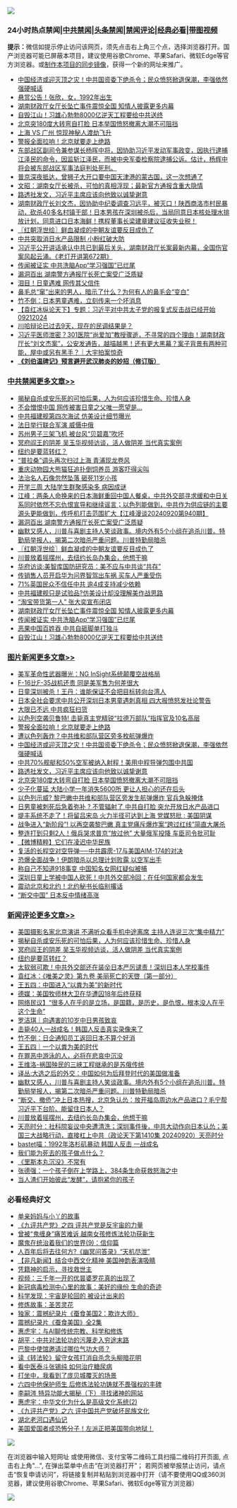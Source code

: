 ![](https://raw.githubusercontent.com/jsvpn/jsproxy/dev/64photo/fqnews-qr.jpg)

<div id="tt">
<h3>24小时热点禁闻|<a href="#%E4%B8%AD%E5%85%B1%E7%A6%81%E9%97%BB%E6%9B%B4%E5%A4%9A%E6%96%87%E7%AB%A0">中共禁闻</a>|<a href="#%E5%9B%BE%E7%89%87%E6%96%B0%E9%97%BB%E6%9B%B4%E5%A4%9A%E6%96%87%E7%AB%A0">头条禁闻</a>|<a href="#%E6%96%B0%E9%97%BB%E8%AF%84%E8%AE%BA%E6%9B%B4%E5%A4%9A%E6%96%87%E7%AB%A0">禁闻评论|<a href="#%E5%BF%85%E7%9C%8B%E7%BB%8F%E5%85%B8%E5%A5%BD%E6%96%87">经典必看</a>|<a href="https://696153.xyz/3" target="_blank">带图视频</a></h3>
<div><b>提示：</b>微信如提示停止访问该网页，须先点击右上角三个点，选择浏览器打开。国产浏览器可能已屏蔽本项目，建议使用谷歌Chrome、苹果Safari、微软Edge等官方浏览器。或<a href="%E5%88%B6%E4%BD%9Cgit%E7%A6%81%E9%97%BB%E9%95%9C%E5%83%8F.md">制作本项目的同步镜像</a>，获得一个新的网址来推广。</div>
<ul>

<li><a href="/topimagenews/20240921/2091601.md">中国经济或迎灭顶之灾！中共国资委下绝杀令；民众愤怒掀退保潮，李强依然强硬喊话</a></li>
<li><a href="/baitai/20240921/2091542.md">悬赏公告！张欣，女，1992年出生</a></li>
<li><a href="/cbnews/20240921/2091667.md">湖南财政厅女厅长坠亡事件震惊全国 知情人披露更多内幕</a></li>
<li><a href="/cbnews/20240921/2091653.md">自毁江山！习雄心勃勃8000亿逆天工程要给中共送终</a></li>
<li><a href="/topimagenews/20240921/2091589.md">北京突180度大转弯自打脸 日本举国愤怒撤离大潮不可阻挡</a></li>
<li><a href="/comments/20240921/2091533.md">上海 VS 广州 惊现神秘人渡劫飞升</a></li>
<li><a href="/topimagenews/20240921/2091747.md">警报全面拉响！北京就要走上绝路</a></li>
<li><a href="/sohnews/20240921/2091745.md">东部战区副司令兼参谋长杨晖中将，因协助习近平发动军事政变，因执行逮捕江泽民的命令，因监斩江泽民，而被中央军委检察院逮捕公诉。估计，杨辉中将会被东部战区军事法庭判处死刑。</a></li>
<li><a href="/baitai/20240921/2091561.md">普京深夜抵达，曾狮子大开口要中国天津港的蒙古国，这一次想通了</a></li>
<li><a href="/comments/20240921/2091643.md">文昭：湖南女厅长被杀，可怕的真相浮现；最新官方通报含重大隐情</a></li>
<li><a href="/topimagenews/20240921/2091590.md">路透社发文，习近平主席应该向他致以诚挚谢意</a></li>
<li><a href="/sohnews/20240921/2091736.md">湖南财政厅长刘文杰，因协助中纪委调查习远平，被灭口！陕西商洛市村民暴动，砍杀40多名村镇干部！日本男孩在深圳被杀后，当局同意日本核处理水排放计划，同意进口日本海鲜！携程董事长梁建章建议征收失业税！</a></li>
<li><a href="/cbnews/20240921/2091710.md">〖红朝浮世绘〗鲜血凝成的中朝友谊要反目成仇了</a></li>
<li><a href="/cbnews/20240921/2091602.md">中共突取消日水产品限制 小粉红破大防</a></li>
<li><a href="/sohnews/20240921/2091793.md">习近平公开讲话承认中共已到最后关头，湖南财政厅长案最新内幕，全国伤官案风起云涌。《老灯开讲第672期》</a></li>
<li><a href="/cbnews/20240921/2091666.md">传闻被证实 中共洗脑App“学习强国”已烂尾</a></li>
<li><a href="/cbnews/20240921/2091726.md">漏洞百出 湖南警方通报厅长死亡案受广泛质疑</a></li>
<li><a href="/cnnews/20240921/2091591.md">泪目！日童遇难 网传其父信件</a></li>
<li><a href="/lifebaike/20240921/2091823.md">鼻毛总“窜”出来的男人，暗示了什么？为何有人的鼻毛会“变白”</a></li>
<li><a href="/comments/20240921/2091626.md">竹不倒：日本男童遇难，立刻传来一个坏消息</a></li>
<li><a href="/sohnews/20240921/2091827.md">【袁红冰纵论天下】专题：习近平对中共太子党的报复式反击战已经开始 09212024</a></li>
<li><a href="/comments/20240921/2091596.md">川哈辩论已过去9天，现在的民调结果是？</a></li>
<li><a href="/sohnews/20240921/2091711.md">习近平医师泄密？301医院“尚爱加”教授骤逝，不寻常的四个理由！湖南财政厅长“刘文杰案”，公安发通告，越描越黑！还有更大黑幕？案子背景有两种可能，屋中或另有黑手？｜大宇拍案惊奇</a></li>
<li><b><a href="/comments/20200207/1272816.md" target="_blank">《刘伯温碑记》预言避开武汉肺炎的妙招（修订版）</a></b></li>
</ul>
</div>

<div class="catlist">
<h3><a href="/cbnews/" target="_blank">中共禁闻</a><span><a href="/cbnews/" target="_blank" rel="nofollow">更多文章>></a></span></h3>
<ul>
<li><a href="/comments/20240921/2091900.md" target="_blank">揭秘自杀或安乐死的可怕后果，人为何应该珍惜生命、珍惜人身</a></li>
<li><a href="/cbnews/20240921/2091896.md" target="_blank">不会憎恨中国 网传被害日童之父唯一愿望是…</a></li>
<li><a href="/cbnews/20240921/2091869.md" target="_blank">中共福建舰第四次海试 仿美设计细节曝光</a></li>
<li><a href="/cbnews/20240921/2091868.md" target="_blank">法日举行联合军演 威慑中俄</a></li>
<li><a href="/cbnews/20240921/2091867.md" target="_blank">苏州男子三架飞机 被台风“贝碧嘉”吹坏</a></li>
<li><a href="/comments/20240921/2091850.md" target="_blank">冥府阎王的阴差 吴玉华视频访谈，活人做阴差 当代真实案例</a></li>
<li><a href="/comments/20240921/2091848.md" target="_blank">纽约是要蓝转红？</a></li>
<li><a href="/cbnews/20240921/2091789.md" target="_blank">“普拉桑”调头再次扫过上海 青浦现龙卷风</a></li>
<li><a href="/cbnews/20240921/2091761.md" target="_blank">重庆动物园大熊猫狂追扑倒饲养员 游客吓得尖叫</a></li>
<li><a href="/cbnews/20240921/2091759.md" target="_blank">法治名人石像忽然坠落 砸死11岁小孩</a></li>
<li><a href="/cbnews/20240921/2091758.md" target="_blank">开学三周 大陆学生群聚感染多 病因成谜</a></li>
<li><a href="/cbnews/20240921/2091757.md" target="_blank">江峰：两条人命换来的日本海鲜重回中国人餐桌，中共外交部寻求缓和中日关系同时依然不忘仇恨宣导和继续谣言；以色列能做到，中共作为供应链的主要源头更能做到，传呼机打击范围扩大【江峰漫谈20240920第940期】</a></li>
<li><a href="/cbnews/20240921/2091726.md" target="_blank">漏洞百出 湖南警方通报厅长死亡案受广泛质疑</a></li>
<li><a href="/comments/20240921/2091724.md" target="_blank">幽默又感人，川普与喜剧主持人笑谈政事。境内外有5个小组在追杀川普。特勤局举报人，揭第二次暗杀严重问题。川普特勤局暗杀</a></li>
<li><a href="/cbnews/20240921/2091710.md" target="_blank">〖红朝浮世绘〗鲜血凝成的中朝友谊要反目成仇了</a></li>
<li><a href="/comments/20240921/2091707.md" target="_blank">川普放着摇摆州，去纽约长岛办集会，他想干嘛</a></li>
<li><a href="/cbnews/20240921/2091698.md" target="_blank">华府访谈:美智库国防研究员：美不应与中共谈“共存”</a></li>
<li><a href="/cbnews/20240921/2091697.md" target="_blank">传销售人员开启华为问界智驾出车祸 买车人严重受伤</a></li>
<li><a href="/cbnews/20240921/2091670.md" target="_blank">71%英国民众不信任中共 逾4成支持减少依赖</a></li>
<li><a href="/cbnews/20240921/2091669.md" target="_blank">中共福建舰只是试验品?仿美设计却没理解美作战思路</a></li>
<li><a href="/cbnews/20240921/2091668.md" target="_blank">“淘宝带货第一人” 张大奕宣布闭店</a></li>
<li><a href="/cbnews/20240921/2091667.md" target="_blank">湖南财政厅女厅长坠亡事件震惊全国 知情人披露更多内幕</a></li>
<li><a href="/cbnews/20240921/2091666.md" target="_blank">传闻被证实 中共洗脑App“学习强国”已烂尾</a></li>
<li><a href="/cbnews/20240921/2091654.md" target="_blank">恶果中国百姓吞 中共自砸脚单打独斗</a></li>
<li><a href="/cbnews/20240921/2091653.md" target="_blank">自毁江山！习雄心勃勃8000亿逆天工程要给中共送终</a></li>

</ul>
</div>
<div class="catlist">
<h3><a href="/topimagenews/" target="_blank">图片新闻</a><span><a href="/topimagenews/" target="_blank" rel="nofollow">更多文章>></a></span></h3>
<ul>
<li><a href="/topimagenews/20240921/2091886.md" target="_blank">美军革命性武器曝光：NG InSight系统颠覆空战格局</a></li>
<li><a href="/topimagenews/20240921/2091866.md" target="_blank">F-16比F-35战机还贵 同是美军售为何差很大</a></li>
<li><a href="/topimagenews/20240921/2091865.md" target="_blank">日童深圳被杀！王丹：谁能保证不会把目标转向台湾人</a></li>
<li><a href="/topimagenews/20240921/2091837.md" target="_blank">日本全社会要求中共公开深圳日本男童遇刺真相 四大报愤怒发社论警告</a></li>
<li><a href="/topimagenews/20240921/2091836.md" target="_blank">大限已不远 中共疯狂扫货</a></li>
<li><a href="/topimagenews/20240921/2091835.md" target="_blank">以色列空袭贝鲁特! 击毙真主党精锐“拉德万部队”指挥官及10名高层</a></li>
<li><a href="/topimagenews/20240921/2091747.md" target="_blank">警报全面拉响！北京就要走上绝路</a></li>
<li><a href="/topimagenews/20240921/2091725.md" target="_blank">遭以色列轰炸？中共维和部队营区旁多枚航弹爆炸</a></li>
<li><a href="/topimagenews/20240921/2091601.md" target="_blank">中国经济或迎灭顶之灾！中共国资委下绝杀令；民众愤怒掀退保潮，李强依然强硬喊话</a></li>
<li><a href="/topimagenews/20240921/2091600.md" target="_blank">中共70%舰艇和50%空军被纳入射程！美用中程导弹包围中共国</a></li>
<li><a href="/topimagenews/20240921/2091590.md" target="_blank">路透社发文，习近平主席应该向他致以诚挚谢意</a></li>
<li><a href="/topimagenews/20240921/2091589.md" target="_blank">北京突180度大转弯自打脸 日本举国愤怒撤离大潮不可阻挡</a></li>
<li><a href="/topimagenews/20240920/2091448.md" target="_blank">少子化蔓延 大陆小学一年消失5600所 更让人担心的还在后头</a></li>
<li><a href="/topimagenews/20240920/2091410.md" target="_blank">以色列示威? 黎巴嫩中共维和部队营区旁发生航弹爆炸 官兵急躲掩体</a></li>
<li><a href="/topimagenews/20240920/2091409.md" target="_blank">日男童被刺死后急着弥补 ? 不管辐射了 中共自打脸 突允开放日水产品进口</a></li>
<li><a href="/topimagenews/20240920/2091395.md" target="_blank">堤丰系统不走了！将留吕宋岛 火力半径可达到上海 党媒怒批 : 美国阴谋</a></li>
<li><a href="/topimagenews/20240920/2091394.md" target="_blank">战争进入“新阶段”! 以再空袭黎巴嫩 真主党痛斥爆炸案“跨过红线”简直大屠杀</a></li>
<li><a href="/topimagenews/20240920/2091378.md" target="_blank">整连打到只剩2人！俄兵哭求普京“放过他” 大量俄军投降 车臣司令批可耻</a></li>
<li><a href="/topimagenews/20240920/2091249.md" target="_blank">【微博精粹】它们在凌迟中华民族</a></li>
<li><a href="/topimagenews/20240920/2091216.md" target="_blank">复活的长程空对空导弹──中共霹雳-17与美国AIM-174的对决</a></li>
<li><a href="/topimagenews/20240920/2091215.md" target="_blank">恐爆全面战争！伊朗暗杀以总理计划败露 以空军出手</a></li>
<li><a href="/topimagenews/20240920/2091194.md" target="_blank">称自己不知道918事变 中国知名女网红疑似被捕</a></li>
<li><a href="/topimagenews/20240920/2091193.md" target="_blank">深圳日童上学被中国人砍死！中共外交部冷回：在任何国家都会发生</a></li>
<li><a href="/topimagenews/20240920/2091192.md" target="_blank">震动北京和北约！北约秘书长临别撂话</a></li>
<li><a href="/topimagenews/20240920/2091175.md" target="_blank">“断交中国” 日本反中情绪高涨</a></li>

</ul>
</div>
<div class="catlist">
<h3><a href="/comments/" target="_blank">新闻评论</a><span><a href="/comments/" target="_blank" rel="nofollow">更多文章>></a></span></h3>
<ul>
<li><a href="/comments/20240921/2091905.md" target="_blank">美国摄影名家北京演讲 不满听众看手机中途离席 主持人连说三次“集中精力”</a></li>
<li><a href="/comments/20240921/2091900.md" target="_blank">揭秘自杀或安乐死的可怕后果，人为何应该珍惜生命、珍惜人身</a></li>
<li><a href="/comments/20240921/2091850.md" target="_blank">冥府阎王的阴差 吴玉华视频访谈，活人做阴差 当代真实案例</a></li>
<li><a href="/comments/20240921/2091848.md" target="_blank">纽约是要蓝转红？</a></li>
<li><a href="/comments/20240921/2091847.md" target="_blank">太软弱可欺！中共外交部还在装😵日本严厉谴责！深圳日本人学校事件</a></li>
<li><a href="/comments/20240921/2091839.md" target="_blank">袁红冰：《唯美之灵》第九卷 美丽死亡的天啓（第一部分）</a></li>
<li><a href="/comments/20240921/2091774.md" target="_blank">王五四：中国进入“以粪为美”的新时代</a></li>
<li><a href="/comments/20240921/2091752.md" target="_blank">德媒：美国牧师林大卫在华遭囚18年后终获释</a></li>
<li><a href="/comments/20240921/2091751.md" target="_blank">网络民议】“很多人在乎的是立场，是国籍，是历史，是仇恨，根本没人在乎这个生命”</a></li>
<li><a href="/comments/20240921/2091750.md" target="_blank">罗洁琪｜向遇害的10岁中日男孩致哀</a></li>
<li><a href="/comments/20240921/2091749.md" target="_blank">击毙40人一战成名！韩国人反击真实录像来了</a></li>
<li><a href="/comments/20240921/2091733.md" target="_blank">竹不倒：日企通知员工返回日本不算个好消</a></li>
<li><a href="/comments/20240921/2091732.md" target="_blank">王五四｜一个以粪为美的时代</a></li>
<li><a href="/comments/20240921/2091731.md" target="_blank">在罪恶中游泳的人，必将在悲哀中沉没</a></li>
<li><a href="/comments/20240921/2091730.md" target="_blank">王维洛-祸国殃民的三峡工程继承的是苏俄传统</a></li>
<li><a href="/comments/20240921/2091729.md" target="_blank">译丛:大选之后的外交：中国如何为后拜登时代的美国做准备</a></li>
<li><a href="/comments/20240921/2091724.md" target="_blank">幽默又感人，川普与喜剧主持人笑谈政事。境内外有5个小组在追杀川普。特勤局举报人，揭第二次暗杀严重问题。川普特勤局暗杀</a></li>
<li><a href="/comments/20240921/2091717.md" target="_blank">“断交、撤侨”冲上日本热搜，北京急认怂：放开福岛周边水产品进口？毛宁帮习近平下台阶、能留住日本人？</a></li>
<li><a href="/comments/20240921/2091707.md" target="_blank">川普放着摇摆州，去纽约长岛办集会，他想干嘛</a></li>
<li><a href="/comments/20240921/2091694.md" target="_blank">天亮时分：社科院妄议中央遭清洗；深圳事件後，中共大动作向日本认怂；美国三大战略行动，直接杠上中共（政论天下第1410集 20240920）天亮时分</a></li>
<li><a href="/comments/20240921/2091679.md" target="_blank">bastet喵：1992年洛杉矶暴动 韩国人反击 一战成名</a></li>
<li><a href="/comments/20240921/2091677.md" target="_blank">我们能为死去的孩子做点什么？</a></li>
<li><a href="/comments/20240921/2091676.md" target="_blank">《里斯本丸沉没》不常有</a></li>
<li><a href="/comments/20240921/2091675.md" target="_blank">张德强：一个孩子倒在上学路上，384条生命获救怒海之中</a></li>
<li><a href="/comments/20240921/2091674.md" target="_blank">当人渣们开始彼此“发酵”，请抱紧你的孩子</a></li>

</ul>
</div>

<div class="catlist">
<h3>必看经典好文</h3>
<ul>
<li><a href="/cbnews/20210518/1548912.md" target="_blank">单亲妈妈与小丫的故事</a></li>
<li><a href="/bookonline/20131116/201053.md" target="_blank">《九评共产党》之四 评共产党是反宇宙的力量</a></li>
<li><a href="/comments/20211125/1657403.md" target="_blank">曾被“鬼缠身”痛苦难诉 越南女孩修炼法轮功获新生</a></li>
<li><a href="/topimagenews/20180529/949649.md" target="_blank">魔鬼在统治着我们的世界(9)：信仰篇</a></li>
<li><a href="/comments/20210228/1495257.md" target="_blank">人百年后将去往何方?《幽冥问答录》“天机尽泄”</a></li>
<li><a href="/comments/20231201/1968320.md" target="_blank">【非凡新闻】结合中西文化精神 美国神韵表演吸睛</a></li>
<li><a href="/tculture/xiulian/20150708/421752.md" target="_blank">凭籍神的启示，寻找救世主</a></li>
<li><a href="/aomi/qiwen/20151223/484507.md" target="_blank">视频：三千年一开的优昙婆罗花真的出现了</a></li>
<li><a href="/cbnews/20210421/1530674.md" target="_blank">新冠病毒检测中心里的故事：美好的缘份 生命的奇迹</a></li>
<li><a href="/comments/20230228/1854345.md" target="_blank">科学发现：宇宙是轮回的 被设计出来的</a></li>
<li><a href="/comments/20220522/1736049.md" target="_blank">修炼故事：圣苦灵花</a></li>
<li><a href="/taiwannews/20210119/1470761.md" target="_blank">独家：震撼纪录片《蚕食美国2：欺诈大师》</a></li>
<li><a href="/ccpdope/20210120/1471113.md" target="_blank">震撼纪录片《蚕食美国》全2集</a></li>
<li><a href="/comments/20240828/2080320.md" target="_blank">惠虎宇：与AI聊传统宗教、科学和修炼</a></li>
<li><a href="/cbnews/20200720/1363328.md" target="_blank">胡平：中共对法轮功的污蔑走入穷途末路</a></li>
<li><a href="/comments/20210728/1595695.md" target="_blank">巴黎中使馆邀请过哪位气功大师？</a></li>
<li><a href="/comments/20190512/1127015.md" target="_blank">读《转法轮》留守女孩打消自杀念头柳暗花明</a></li>
<li><a href="/comments/20230423/1875655.md" target="_blank">看中医泰斗张锡纯 如何治疗糖尿病</a></li>
<li><a href="/comments/20201015/1414242.md" target="_blank">打坐中，我看到了庞贝城覆灭的场景</a></li>
<li><a href="/comments/20200926/1403542.md" target="_blank">六四中他保护师生 后修炼法轮功铸就不畏强权的丰碑</a></li>
<li><a href="/tculture/xiulian/20160303/508938.md" target="_blank">李嗣涔 特异功能大揭秘（下）寻找诸神的网站</a></li>
<li><a href="/comments/20240820/2076940.md" target="_blank">惠虎宇：中华文化为什么是高级文化系统(2)</a></li>
<li><a href="/bookonline/20131116/201050.md" target="_blank">《九评共产党》之六 评中国共产党破坏民族文化</a></li>
<li><a href="/comments/20240116/1984226.md" target="_blank">湖北老河口遇仙记</a></li>
<li><a href="/sohnews/20230904/1929011.md" target="_blank">美国爱国者成恐怖分子！左派正把美国带向地狱！</a></li>

</ul>
</div>

![](https://raw.githubusercontent.com/jsvpn/jsproxy/dev/64photo/fqnews-qr.jpg)

在浏览器中输入短网址 或使用微信、支付宝等二维码工具扫描二维码打开页面, 点击右上角"...", 在弹出菜单中点击“在浏览器打开”； 若网页被举报禁止访问，请点击“恢复申请访问”，将链接复制并粘贴到浏览器中打开（请不要使用QQ或360浏览器，建议使用谷歌Chrome、苹果Safari、微软Edge等官方浏览器）

![](https://raw.githubusercontent.com/jsvpn/jsproxy/dev/64photo/wx.jpg)